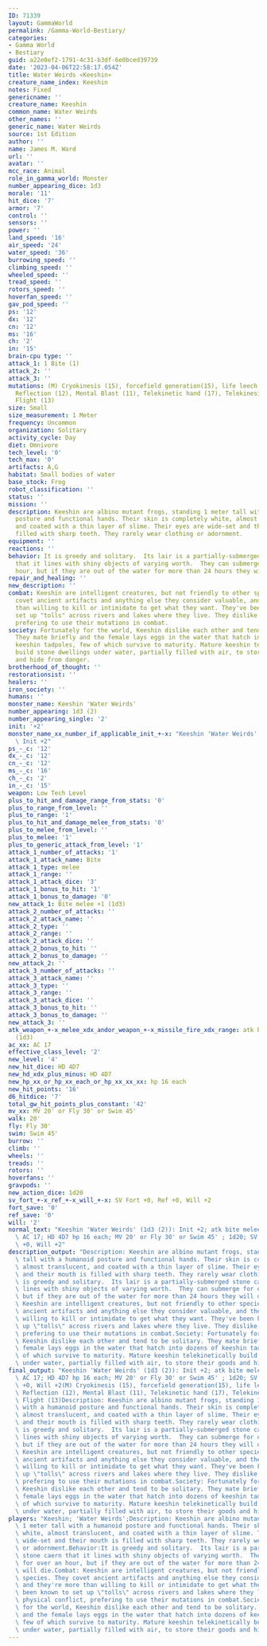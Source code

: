 ```yaml
---
ID: 71339
layout: GammaWorld
permalink: /Gamma-World-Bestiary/
categories:
- Gamma World
- Bestiary
guid: a22e0ef2-1791-4c31-b3df-6e0bced39739
date: '2023-04-06T22:58:17.054Z'
title: Water Weirds «Keeshin»
creature_name_index: Keeshin
notes: Fixed
genericname: ''
creature_name: Keeshin
common_name: Water Weirds
other_names: ''
generic_name: Water Weirds
source: 1st Edition
author: ''
name: James M. Ward
url: ''
avatar: ''
mcc_race: Animal
role_in_gamma_world: Monster
number_appearing_dice: 1d3
morale: '11'
hit_dice: '7'
armor: '7'
control: ''
sensors: ''
power: ''
land_speed: '16'
air_speed: '24'
water_speed: '36'
burrowing_speed: ''
climbing_speed: ''
wheeled_speed: ''
tread_speed: ''
rotors_speed: ''
hoverfan_speed: ''
gav_pod_speed: ''
ps: '12'
dx: '12'
cn: '12'
ms: '16'
ch: '2'
in: '15'
brain-cpu type: ''
attack_1: 1 Bite (1)
attack_2: ''
attack_3: ''
mutations: (M) Cryokinesis (15), forcefield generation(15), life leech (15), Mental
  Reflection (12), Mental Blast (11), Telekinetic hand (17), Telekinesis(16) Telekinetic
  Flight (13)
size: Small
size_measurement: 1 Meter
frequency: Uncommon
organization: Solitary
activity_cycle: Day
diet: Omnivore
tech_level: '0'
tech_max: '0'
artifacts: A,G
habitat: Small bodies of water
base_stock: Frog
robot_classification: ''
status: ''
mission: ''
description: Keeshin are albino mutant frogs, standing 1 meter tall with a humanoid
  posture and functional hands. Their skin is completely white, almost translucent,
  and coated with a thin layer of slime. Their eyes are wide-set and their mouth is
  filled with sharp teeth. They rarely wear clothing or adornment.
equipment: ''
reactions: ''
behavior: It is greedy and solitary.  Its lair is a partially-submerged stone caern
  that it lines with shiny objects of varying worth.  They can submerge for over an
  hour, but if they are out of the water for more than 24 hours they will die.
repair_and_healing: ''
new_description: ''
combat: Keeshin are intelligent creatures, but not friendly to other species. They
  covet ancient artifacts and anything else they consider valuable, and they're more
  than willing to kill or intimidate to get what they want. They've been known to
  set up "tolls" across rivers and lakes where they live. They dislike physical conflict,
  prefering to use their mutations in combat.
society: Fortunately for the world, Keeshin dislike each other and tend to be solitary.
  They mate briefly and the female lays eggs in the water that hatch into dozens of
  keeshin tadpoles, few of which survive to maturity. Mature keeshin telekinetically
  build stone dwellings under water, partially filled with air, to store their goods
  and hide from danger.
brotherhood_of_thought: ''
restorationsist: ''
healers: ''
iron_society: ''
humans: ''
monster_name: Keeshin 'Water Weirds'
number_appearing: 1d3 (2)
number_appearing_single: '2'
init: '+2'
monster_name_xx_number_if_applicable_init_+-x: "Keeshin 'Water Weirds' (1d3 (2)):\
  \ Init +2"
ps_-_c: '12'
dx_-_c: '12'
cn_-_c: '12'
ms_-_c: '16'
ch_-_c: '2'
in_-_c: '15'
weapon: Low Tech Level
plus_to_hit_and_damage_range_from_stats: '0'
plus_to_range_from_level: ''
plus_to_range: '1'
plus_to_hit_and_damage_melee_from_stats: '0'
plus_to_melee_from_level: ''
plus_to_melee: '1'
plus_to_generic_attack_from_level: '1'
attack_1_number_of_attacks: '1'
attack_1_attack_name: Bite
attack_1_type: melee
attack_1_range: ''
attack_1_attack_dice: '3'
attack_1_bonus_to_hit: '1'
attack_1_bonus_to_damage: '0'
new_attack_1: Bite melee +1 (1d3)
attack_2_number_of_attacks: ''
attack_2_attack_name: ''
attack_2_type: ''
attack_2_range: ''
attack_2_attack_dice: ''
attack_2_bonus_to_hit: ''
attack_2_bonus_to_damage: ''
new_attack_2: ''
attack_3_number_of_attacks: ''
attack_3_attack_name: ''
attack_3_type: ''
attack_3_range: ''
attack_3_attack_dice: ''
attack_3_bonus_to_hit: ''
attack_3_bonus_to_damage: ''
new_attack_3: ''
atk_weapon_+-x_melee_xdx_andor_weapon_+-x_missile_fire_xdx_range: atk bite melee +1
  (1d3)
ac_xx: AC 17
effective_class_level: '2'
new_level: '4'
new_hit_dice: HD 4D7
new_hd_xdx_plus_minus: HD 4D7
new_hp_xx_or_hp_xx_each_or_hp_xx_xx_xx: hp 16 each
new_hit_points: '16'
d6_hitdice: '7'
total_gw_hit_points_plus_constant: '42'
mv_xx: MV 20' or Fly 30' or Swim 45'
walk: 20'
fly: Fly 30'
swim: Swim 45'
burrow: ''
climb: ''
wheels: ''
treads: ''
rotors: ''
hoverfans: ''
gravpods: ''
new_action_dice: 1d20
sv_fort_+-x_ref_+-x_will_+-x: SV Fort +0, Ref +0, Will +2
fort_save: '0'
ref_save: '0'
will: '2'
normal_text: "Keeshin 'Water Weirds' (1d3 (2)): Init +2; atk bite melee +1 (1d3);\
  \ AC 17; HD 4D7 hp 16 each; MV 20' or Fly 30' or Swim 45' ; 1d20; SV Fort +0, Ref\
  \ +0, Will +2"
description_output: "Description: Keeshin are albino mutant frogs, standing 1 meter\
  \ tall with a humanoid posture and functional hands. Their skin is completely white,\
  \ almost translucent, and coated with a thin layer of slime. Their eyes are wide-set\
  \ and their mouth is filled with sharp teeth. They rarely wear clothing or adornment.Behavior:It\
  \ is greedy and solitary.  Its lair is a partially-submerged stone caern that it\
  \ lines with shiny objects of varying worth.  They can submerge for over an hour,\
  \ but if they are out of the water for more than 24 hours they will die.Combat:\
  \ Keeshin are intelligent creatures, but not friendly to other species. They covet\
  \ ancient artifacts and anything else they consider valuable, and they're more than\
  \ willing to kill or intimidate to get what they want. They've been known to set\
  \ up \"tolls\" across rivers and lakes where they live. They dislike physical conflict,\
  \ prefering to use their mutations in combat.Society: Fortunately for the world,\
  \ Keeshin dislike each other and tend to be solitary. They mate briefly and the\
  \ female lays eggs in the water that hatch into dozens of keeshin tadpoles, few\
  \ of which survive to maturity. Mature keeshin telekinetically build stone dwellings\
  \ under water, partially filled with air, to store their goods and hide from danger."
final_output: "Keeshin 'Water Weirds' (1d3 (2)): Init +2; atk bite melee +1 (1d3);\
  \ AC 17; HD 4D7 hp 16 each; MV 20' or Fly 30' or Swim 45' ; 1d20; SV Fort +0, Ref\
  \ +0, Will +2(M) Cryokinesis (15), forcefield generation(15), life leech (15), Mental\
  \ Reflection (12), Mental Blast (11), Telekinetic hand (17), Telekinesis(16) Telekinetic\
  \ Flight (13)Description: Keeshin are albino mutant frogs, standing 1 meter tall\
  \ with a humanoid posture and functional hands. Their skin is completely white,\
  \ almost translucent, and coated with a thin layer of slime. Their eyes are wide-set\
  \ and their mouth is filled with sharp teeth. They rarely wear clothing or adornment.Behavior:It\
  \ is greedy and solitary.  Its lair is a partially-submerged stone caern that it\
  \ lines with shiny objects of varying worth.  They can submerge for over an hour,\
  \ but if they are out of the water for more than 24 hours they will die.Combat:\
  \ Keeshin are intelligent creatures, but not friendly to other species. They covet\
  \ ancient artifacts and anything else they consider valuable, and they're more than\
  \ willing to kill or intimidate to get what they want. They've been known to set\
  \ up \"tolls\" across rivers and lakes where they live. They dislike physical conflict,\
  \ prefering to use their mutations in combat.Society: Fortunately for the world,\
  \ Keeshin dislike each other and tend to be solitary. They mate briefly and the\
  \ female lays eggs in the water that hatch into dozens of keeshin tadpoles, few\
  \ of which survive to maturity. Mature keeshin telekinetically build stone dwellings\
  \ under water, partially filled with air, to store their goods and hide from danger."
players: "Keeshin; 'Water Weirds';Description: Keeshin are albino mutant frogs, standing\
  \ 1 meter tall with a humanoid posture and functional hands. Their skin is completely\
  \ white, almost translucent, and coated with a thin layer of slime. Their eyes are\
  \ wide-set and their mouth is filled with sharp teeth. They rarely wear clothing\
  \ or adornment.Behavior:It is greedy and solitary.  Its lair is a partially-submerged\
  \ stone caern that it lines with shiny objects of varying worth.  They can submerge\
  \ for over an hour, but if they are out of the water for more than 24 hours they\
  \ will die.Combat: Keeshin are intelligent creatures, but not friendly to other\
  \ species. They covet ancient artifacts and anything else they consider valuable,\
  \ and they're more than willing to kill or intimidate to get what they want. They've\
  \ been known to set up \"tolls\" across rivers and lakes where they live. They dislike\
  \ physical conflict, prefering to use their mutations in combat.Society: Fortunately\
  \ for the world, Keeshin dislike each other and tend to be solitary. They mate briefly\
  \ and the female lays eggs in the water that hatch into dozens of keeshin tadpoles,\
  \ few of which survive to maturity. Mature keeshin telekinetically build stone dwellings\
  \ under water, partially filled with air, to store their goods and hide from danger.|"
---
```

</br>